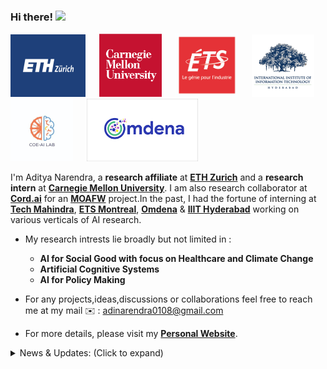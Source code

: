 ### Hi there! <img src="https://raw.githubusercontent.com/MartinHeinz/MartinHeinz/master/wave.gif" width="25">

<p float="center">
  <img src="https://github.com/AdiNarendra98/AdiNarendra98/blob/main/ss/eth1.png"  width="120" height="100"/>
  &emsp;
  <img src="https://github.com/AdiNarendra98/AdiNarendra98/blob/main/ss/cmu%20logo.jpg"  width="100"/>
  &emsp;
  <img src="https://github.com/AdiNarendra98/AdiNarendra98/blob/main/ss/ets.png"  width="100"/>
  &emsp;
  <img src="https://github.com/AdiNarendra98/AdiNarendra98/blob/main/ss/iiithyd.png"  width="100"/>
  &emsp;
  <img src="https://github.com/AdiNarendra98/AdiNarendra98/blob/main/ss/coe%20ai%20logo.jpg"  width="100"/>
  &emsp;
  <img src="https://github.com/AdiNarendra98/AdiNarendra98/blob/main/ss/omdena.png"  height="100"/>
  &emsp;
</p>


I'm Aditya Narendra, a **research affiliate** at **[ETH Zurich](https://ethz.ch)** and a **research intern** at **[Carnegie Mellon University](https://www.cmu.edu)**. I am also research collaborator at **[Cord.ai](https://cordai.org)** for an **[MOAFW](https://agricoop.nic.in)** project.In the past, I had the fortune of interning at [**Tech Mahindra**](http://www.coeaibbsr.in), [**ETS Montreal**](https://www.etsmtl.ca/en/home), [**Omdena**](https://omdena.com) & [**IIIT Hyderabad**](https://www.iiit.ac.in) working on various verticals of AI research.

- My research intrests lie broadly but not limited in : 
     - **AI for Social Good with focus on Healthcare and Climate Change**
     - **Artificial Cognitive Systems** 
     - **AI for Policy Making**
     
- For any projects,ideas,discussions or collaborations feel free to reach me at my mail ✉️ : adinarendra0108@gmail.com
- For more details, please visit my **[Personal Website](https://adinarendra98.github.io)**.

<details>
<summary>News & Updates: (Click to expand)</summary>

<p>
<div style="width:100%;overflow-y:scroll; height:230px;">
<ul id="news">
	<li><strong>Dec 2022:</strong> Started working as a Research Collaborator at <a href="https://ethz.ch/en.html" target="_blank">  <b>ETH Zürich</b></a> 🌳.</li>

 <li><strong>Dec 2022:</strong> Our works <a href="https://drive.google.com/file/d/1cfBdxD8CGsiC3ga9HMAgUP1Czzb1fLhY/view?usp=sharing"target="_blank">
<b>MoSwasthya</b></a> and <a href="https://drive.google.com/file/d/1cfBdxD8CGsiC3ga9HMAgUP1Czzb1fLhY/view?usp=sharing" target="_blank"> <b>Tech Saplings</b></a> won <b>1st prize worth USD$4,500</b> at <a href="https://www.hackerearth.com/challenges/hackathon/smart-odisha-hackathon-2022/" target="_blank"><b>Smart Odisha Hackathon 2022</b></a> 🏆. </li>

 <li><strong>Nov 2022:</strong> Joined <a href="https://cordai.org/" target="_blank"> <b>Cord.ai</b></a> as a Research Affiliate for a <a href="https://agricoop.nic.in/en"><b>MoAFW(Govt. of India)</b></a> project 🌾</li>

 <li><strong>Nov 2022:</strong> Our works <a href="https://doi.org/10.36227/techrxiv.21836610" target="_blank"><b>Chaurah</b></a> and <a href="https://doi.org/10.36227/techrxiv.21836610" target="_blank"><b>From Robots to Books</b></a> is submitted to to the <a href="https://bvicam.ac.in/indiacom/" target="_blank"><b>INDIACom-2023(IEEE)</b></a> conference 📑.</li>

 <li><strong>Sept 2022:</strong> Started working as a International Research Intern at <a
                                    href="https://www.cmu.edu/" target="_blank">
                                    <b>Carnegie Mellon University</b></a> 🧠 .</li>


 <li><strong>Aug 2022:</strong>Won <b>2nd prize worth USD $250</b> at the <a
href="https://event.fourwaves.com/dlmi2022/pages" target="_blank"><b>Hugging Face
                                    Gradio NYC Hackathon</b></a> 🥈.

<li><strong>July 2022:</strong> Selected as a participant for <a
 href="https://event.fourwaves.com/dlmi2022/pages" target="_blank"> <b>2022 Summer school on deep learning for medical imaging(3rd Edition)</b></a> at <a href="https://www.etsmtl.ca/" target="_blank"> <b>ETS Montreal</b></a>. See you there 👋🏼 </a>.

<li><strong>Aug 2021:</strong> Graduated from <a href="https://www.cet.edu.in/teqip.php" target="_blank"> OUTR</a> 🎓 </a>.

 <li><strong>July 2021:</strong> Selected as a participant at <a href="http://cvit.iiit.ac.in/summerschool2021/"><b>5th Summer School on AI</a> with  focus on Computer Vision</b> at <a href="https://www.iiit.ac.in/"><b>IIT Hyderabad</b></a>. See you there ☀️ </a>.

 <li><strong>Apr 2021:</strong> Nominated for "<b>Best Undegrad Thesis Award</b>" at <a href="https://www.cet.edu.in/teqip.php" target="_blank"> OUTR</a> 📄 </a>.

</ul>
</div>
</p>
      
</details>
  












